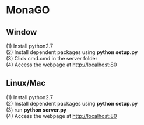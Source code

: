 # MonaGO


## Window

(1) Install python2.7  
(2) Install dependent packages using **python setup.py**  
(3) Click cmd.cmd in the server folder  
(4) Access the webpage at [http://localhost:80](http://localhost:80)  

## Linux/Mac

(1) Install python2.7  
(2) Install dependent packages using **python setup.py**  
(3) run **python server.py**  
(4) Access the webpage at [http://localhost:80](http://localhost:80)  